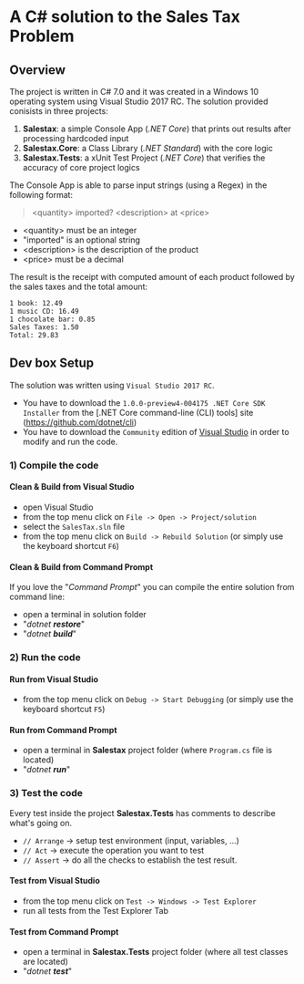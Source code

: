 # A C# solution to the Sales Tax Problem

## Overview
The project is written in C# 7.0 and it was created in a Windows 10 operating system using Visual Studio 2017 RC. 
The solution provided conisists in three projects:
1. **Salestax**: a simple Console App (*.NET Core*) that prints out results after processing hardcoded input
2. **Salestax.Core**: a Class Library (*.NET Standard*) with the core logic
3. **Salestax.Tests**: a xUnit Test Project (*.NET Core*) that verifies the accuracy of core project logics

The Console App is able to parse input strings (using a Regex) in the following format:
> \<quantity\> imported? \<description\> at \<price\>

- \<quantity\> must be an integer
- "imported" is an optional string
- \<description\> is the description of the product
- \<price\> must be a decimal

The result is the receipt with computed amount of each product followed by the sales taxes and the total amount:
```
1 book: 12.49
1 music CD: 16.49
1 chocolate bar: 0.85
Sales Taxes: 1.50
Total: 29.83
```

## Dev box Setup
The solution was written using `Visual Studio 2017 RC`. 
- You have to download the `1.0.0-preview4-004175 .NET Core SDK Installer` from the [.NET Core command-line (CLI) tools] site (https://github.com/dotnet/cli)
- You have to download the `Community` edition of [Visual Studio](https://www.visualstudio.com/vs/visual-studio-2017-rc/) in order to modify and run the code.

### 1) Compile the code
#### Clean & Build from Visual Studio
- open Visual Studio
- from the top menu click on `File -> Open -> Project/solution`
- select the `SalesTax.sln` file
- from the top menu click on `Build -> Rebuild Solution` (or simply use the keyboard shortcut `F6`)
#### Clean & Build from Command Prompt
If you love the "*Command Prompt*" you can compile the entire solution from command line:
- open a terminal in solution folder
- "*dotnet **restore***"
- "*dotnet **build***"

### 2) Run the code
#### Run from Visual Studio
- from the top menu click on `Debug -> Start Debugging` (or simply use the keyboard shortcut `F5`)
#### Run from Command Prompt
- open a terminal in **Salestax** project folder (where `Program.cs` file is located)
- "*dotnet **run***"

### 3) Test the code
Every test inside the project **Salestax.Tests** has comments to describe what's going on.
* `// Arrange` -> setup test environment (input, variables, ...)
* `// Act` -> execute the operation you want to test
* `// Assert` -> do all the checks to establish the test result.
#### Test from Visual Studio
- from the top menu click on `Test -> Windows -> Test Explorer`
- run all tests from the Test Explorer Tab
#### Test from Command Prompt
- open a terminal in **Salestax.Tests** project folder (where all test classes are located)
- "*dotnet **test***"